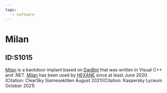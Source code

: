 ```yaml
---
tags:
   - software
---
```

# Milan
## ID:S1015
[Milan](/mitre/software/S1015) is a backdoor implant based on [DanBot](/mitre/software/S1014) that was written in Visual C++ and .NET. [Milan](/mitre/software/S1015) has been used by [HEXANE](/mitre/groups/G1001) since at least June 2020.(Citation: ClearSky Siamesekitten August 2021)(Citation: Kaspersky Lyceum October 2021)
